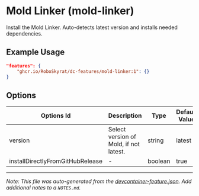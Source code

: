 
# Mold Linker (mold-linker)

Install the Mold Linker. Auto-detects latest version and installs needed dependencies.

## Example Usage

```json
"features": {
    "ghcr.io/RoboSkyrat/dc-features/mold-linker:1": {}
}
```

## Options

| Options Id | Description | Type | Default Value |
|-----|-----|-----|-----|
| version | Select version of Mold, if not latest. | string | latest |
| installDirectlyFromGitHubRelease | - | boolean | true |



---

_Note: This file was auto-generated from the [devcontainer-feature.json](https://github.com/RoboSkyrat/dc-features/blob/main/src/mold-linker/devcontainer-feature.json).  Add additional notes to a `NOTES.md`._
